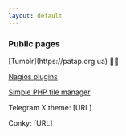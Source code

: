 ```yaml
---
layout: default
---
```


<h3>Public pages</h3>
[Tumblr](https://patap.org.ua) 🐱‍👤

[Nagios plugins](/my_conf_scr/Naemon/)

[Simple PHP file manager](/simple-file-manager/)

Telegram X theme: [URL]

Conky: [URL] 

